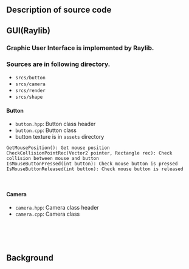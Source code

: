 ## Description of source code

## GUI(Raylib)
### Graphic User Interface is implemented by Raylib.
### Sources are in following directory.
* `srcs/button`
* `srcs/camera`
* `srcs/render`
* `srcs/shape`

#### Button
* `button.hpp`: Button class header
* `button.cpp`: Button class
* button texture is in `assets` directory
```
GetMousePosition(): Get mouse position
CheckCollisionPointRec(Vector2 pointer, Rectangle rec): Check collision between mouse and button
IsMouseButtonPressed(int button): Check mouse button is pressed
IsMouseButtonReleased(int button): Check mouse button is released
```
<br/>

#### Camera
* `camera.hpp`: Camera class header
* `camera.cpp`: Camera class

<br/><br/><br/>

## Background